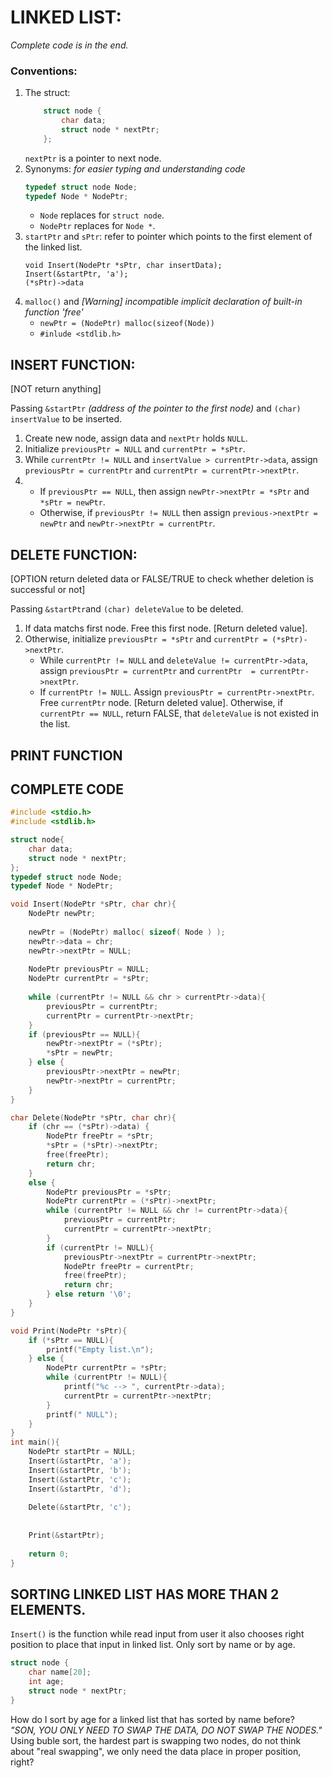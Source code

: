 # LINKED LIST: 
*Complete code is in the end.*
### Conventions:  
1. The struct:  
    ```c
        struct node {
            char data;
            struct node * nextPtr;
        };
    ```
    `nextPtr` is a pointer to next node.
2. Synonyms: *_for easier typing and understanding code_*  
    ```c
    typedef struct node Node;
    typedef Node * NodePtr;
    ```
    - `Node` replaces for `struct node`.  
    - `NodePtr` replaces for `Node *`. 
3. `startPtr` and `sPtr`: refer to pointer which points to the first element of the linked list.  
    ```
    void Insert(NodePtr *sPtr, char insertData);
    Insert(&startPtr, 'a');
    (*sPtr)->data
    ``` 
4. `malloc()` and _*[Warning] incompatible implicit declaration of built-in function 'free'*_  
    - `newPtr = (NodePtr) malloc(sizeof(Node))`  
    - `#inlude <stdlib.h>`  
## INSERT FUNCTION:  
[NOT return anything]

Passing `&startPtr` *(address of the pointer to the first node)* and `(char) insertValue` to be inserted.  
1. Create new node, assign data and `nextPtr` holds `NULL`.  
2. Initialize `previousPtr = NULL` and `currentPtr = *sPtr`.  
3. While `currentPtr != NULL` and `insertValue > currentPtr->data`, assign `previousPtr = currentPtr` and `currentPtr = currentPtr->nextPtr`.  
4.  - If `previousPtr == NULL`, then assign `newPtr->nextPtr = *sPtr` and `*sPtr = newPtr`.  
    - Otherwise, if `previousPtr != NULL` then assign `previous->nextPtr = newPtr` and `newPtr->nextPtr = currentPtr`.  
## DELETE FUNCTION:  
[OPTION return deleted data or FALSE/TRUE to check whether deletion is successful or not]

Passing `&startPtr`and `(char) deleteValue` to be deleted.  
1. If data matchs first node. Free this first node. [Return deleted value].  
2. Otherwise, initialize `previousPtr = *sPtr` and `currentPtr = (*sPtr)->nextPtr`.  
    - While `currentPtr != NULL` and `deleteValue != currentPtr->data`, assign `previousPtr = currentPtr` and `currentPtr  = currentPtr->nextPtr`.  
    - If `currentPtr != NULL`. Assign `previousPtr = currentPtr->nextPtr`. Free `currentPtr` node. [Return deleted value]. Otherwise, if `currentPtr == NULL`, return FALSE, that `deleteValue` is not existed in the list.
## PRINT FUNCTION


## COMPLETE CODE
```c
#include <stdio.h>
#include <stdlib.h>

struct node{
	char data;
	struct node * nextPtr;
};
typedef struct node Node;
typedef Node * NodePtr;

void Insert(NodePtr *sPtr, char chr){
	NodePtr newPtr;
	
	newPtr = (NodePtr) malloc( sizeof( Node ) );
	newPtr->data = chr;
	newPtr->nextPtr = NULL;
	
	NodePtr previousPtr = NULL;
	NodePtr currentPtr = *sPtr;
	
	while (currentPtr != NULL && chr > currentPtr->data){
		previousPtr = currentPtr;
		currentPtr = currentPtr->nextPtr;
	}
	if (previousPtr == NULL){
		newPtr->nextPtr = (*sPtr);
		*sPtr = newPtr;
	} else {
		previousPtr->nextPtr = newPtr;
		newPtr->nextPtr = currentPtr;
	}
}

char Delete(NodePtr *sPtr, char chr){
	if (chr == (*sPtr)->data) {
		NodePtr freePtr = *sPtr;
		*sPtr = (*sPtr)->nextPtr;
		free(freePtr);
		return chr;
	}
	else {
		NodePtr previousPtr = *sPtr;
		NodePtr currentPtr = (*sPtr)->nextPtr;
		while (currentPtr != NULL && chr != currentPtr->data){
			previousPtr = currentPtr;
			currentPtr = currentPtr->nextPtr;
		}
		if (currentPtr != NULL){
			previousPtr->nextPtr = currentPtr->nextPtr;
			NodePtr freePtr = currentPtr;
			free(freePtr);
			return chr;
		} else return '\0';
	}
}

void Print(NodePtr *sPtr){
	if (*sPtr == NULL){
		printf("Empty list.\n");
	} else {
		NodePtr currentPtr = *sPtr;
		while (currentPtr != NULL){
			printf("%c --> ", currentPtr->data);
			currentPtr = currentPtr->nextPtr;
		}
		printf(" NULL");
	}
}
int main(){
	NodePtr startPtr = NULL;
	Insert(&startPtr, 'a');
	Insert(&startPtr, 'b');
	Insert(&startPtr, 'c');
	Insert(&startPtr, 'd');
	
	Delete(&startPtr, 'c');
	
	
	Print(&startPtr);
	
	return 0;
}
```
## SORTING LINKED LIST HAS MORE THAN 2 ELEMENTS.
`Insert()` is the function while read input from user it also chooses right position to place that input in linked list. Only sort by name or by age. 
```c
struct node {
    char name[20];
    int age;
    struct node * nextPtr;
}
```
How do I sort by age for a linked list that has sorted by name before?  
*"SON, YOU ONLY NEED TO SWAP THE DATA, DO NOT SWAP THE NODES."*  
Using buble sort, the hardest part is swapping two nodes, do not think about "real swapping", we only need the data place in proper position, right?

